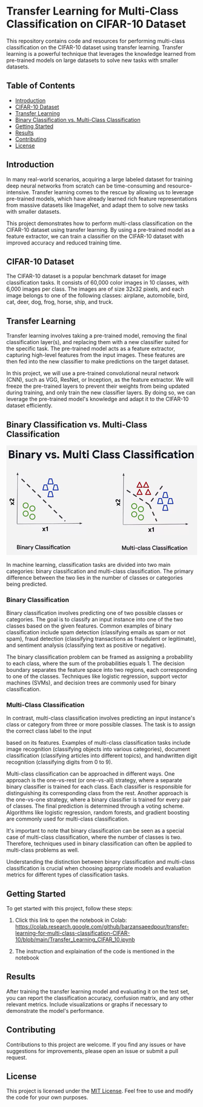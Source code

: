 # Transfer Learning for Multi-Class Classification on CIFAR-10 Dataset

This repository contains code and resources for performing multi-class classification on the CIFAR-10 dataset using transfer learning. Transfer learning is a powerful technique that leverages the knowledge learned from pre-trained models on large datasets to solve new tasks with smaller datasets.

## Table of Contents
- [Introduction](#introduction)
- [CIFAR-10 Dataset](#cifar-10-dataset)
- [Transfer Learning](#transfer-learning)
- [Binary Classification vs. Multi-Class Classification](#binary-classification-vs-multi-class-classification)
- [Getting Started](#getting-started)
- [Results](#results)
- [Contributing](#contributing)
- [License](#license)

## Introduction
In many real-world scenarios, acquiring a large labeled dataset for training deep neural networks from scratch can be time-consuming and resource-intensive. Transfer learning comes to the rescue by allowing us to leverage pre-trained models, which have already learned rich feature representations from massive datasets like ImageNet, and adapt them to solve new tasks with smaller datasets.

This project demonstrates how to perform multi-class classification on the CIFAR-10 dataset using transfer learning. By using a pre-trained model as a feature extractor, we can train a classifier on the CIFAR-10 dataset with improved accuracy and reduced training time.

## CIFAR-10 Dataset
The CIFAR-10 dataset is a popular benchmark dataset for image classification tasks. It consists of 60,000 color images in 10 classes, with 6,000 images per class. The images are of size 32x32 pixels, and each image belongs to one of the following classes: airplane, automobile, bird, cat, deer, dog, frog, horse, ship, and truck.

## Transfer Learning
Transfer learning involves taking a pre-trained model, removing the final classification layer(s), and replacing them with a new classifier suited for the specific task. The pre-trained model acts as a feature extractor, capturing high-level features from the input images. These features are then fed into the new classifier to make predictions on the target dataset.

In this project, we will use a pre-trained convolutional neural network (CNN), such as VGG, ResNet, or Inception, as the feature extractor. We will freeze the pre-trained layers to prevent their weights from being updated during training, and only train the new classifier layers. By doing so, we can leverage the pre-trained model's knowledge and adapt it to the CIFAR-10 dataset efficiently.

## Binary Classification vs. Multi-Class Classification

![binary_vs_multi-class_classification](./binary_vs_multi-class_classification.PNG)

In machine learning, classification tasks are divided into two main categories: binary classification and multi-class classification. The primary difference between the two lies in the number of classes or categories being predicted.

### Binary Classification
Binary classification involves predicting one of two possible classes or categories. The goal is to classify an input instance into one of the two classes based on the given features. Common examples of binary classification include spam detection (classifying emails as spam or not spam), fraud detection (classifying transactions as fraudulent or legitimate), and sentiment analysis (classifying text as positive or negative).

The binary classification problem can be framed as assigning a probability to each class, where the sum of the probabilities equals 1. The decision boundary separates the feature space into two regions, each corresponding to one of the classes. Techniques like logistic regression, support vector machines (SVMs), and decision trees are commonly used for binary classification.

### Multi-Class Classification
In contrast, multi-class classification involves predicting an input instance's class or category from three or more possible classes. The task is to assign the correct class label to the input

 based on its features. Examples of multi-class classification tasks include image recognition (classifying objects into various categories), document classification (classifying articles into different topics), and handwritten digit recognition (classifying digits from 0 to 9).

Multi-class classification can be approached in different ways. One approach is the one-vs-rest (or one-vs-all) strategy, where a separate binary classifier is trained for each class. Each classifier is responsible for distinguishing its corresponding class from the rest. Another approach is the one-vs-one strategy, where a binary classifier is trained for every pair of classes. The final prediction is determined through a voting scheme. Algorithms like logistic regression, random forests, and gradient boosting are commonly used for multi-class classification.

It's important to note that binary classification can be seen as a special case of multi-class classification, where the number of classes is two. Therefore, techniques used in binary classification can often be applied to multi-class problems as well.

Understanding the distinction between binary classification and multi-class classification is crucial when choosing appropriate models and evaluation metrics for different types of classification tasks.

## Getting Started
To get started with this project, follow these steps:

1. Click this link to open the notebook in Colab: https://colab.research.google.com/github/barzansaeedpour/transfer-learning-for-multi-class-classification-CIFAR-10/blob/main/Transfer_Learning_CIFAR_10.ipynb

2. The instruction and explaination of the code is mentioned in the notebook

## Results
After training the transfer learning model and evaluating it on the test set, you can report the classification accuracy, confusion matrix, and any other relevant metrics. Include visualizations or graphs if necessary to demonstrate the model's performance.

## Contributing
Contributions to this project are welcome. If you find any issues or have suggestions for improvements, please open an issue or submit a pull request.

## License
This project is licensed under the [MIT License](LICENSE). Feel free to use and modify the code for your own purposes.